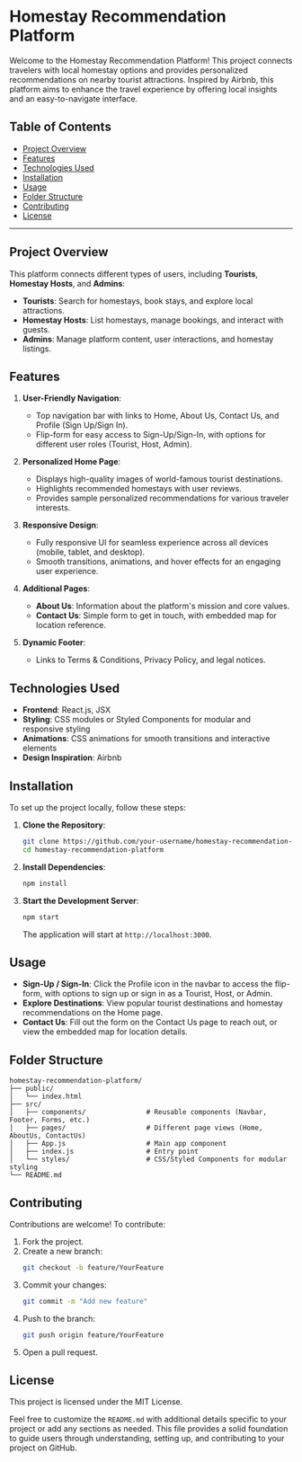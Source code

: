 

# Homestay Recommendation Platform

Welcome to the Homestay Recommendation Platform! This project connects travelers with local homestay options and provides personalized recommendations on nearby tourist attractions. Inspired by Airbnb, this platform aims to enhance the travel experience by offering local insights and an easy-to-navigate interface.

## Table of Contents

- [Project Overview](#project-overview)
- [Features](#features)
- [Technologies Used](#technologies-used)
- [Installation](#installation)
- [Usage](#usage)
- [Folder Structure](#folder-structure)
- [Contributing](#contributing)
- [License](#license)


---

## Project Overview

This platform connects different types of users, including **Tourists**, **Homestay Hosts**, and **Admins**:
- **Tourists**: Search for homestays, book stays, and explore local attractions.
- **Homestay Hosts**: List homestays, manage bookings, and interact with guests.
- **Admins**: Manage platform content, user interactions, and homestay listings.

## Features

1. **User-Friendly Navigation**:
   - Top navigation bar with links to Home, About Us, Contact Us, and Profile (Sign Up/Sign In).
   - Flip-form for easy access to Sign-Up/Sign-In, with options for different user roles (Tourist, Host, Admin).

2. **Personalized Home Page**:
   - Displays high-quality images of world-famous tourist destinations.
   - Highlights recommended homestays with user reviews.
   - Provides sample personalized recommendations for various traveler interests.

3. **Responsive Design**:
   - Fully responsive UI for seamless experience across all devices (mobile, tablet, and desktop).
   - Smooth transitions, animations, and hover effects for an engaging user experience.

4. **Additional Pages**:
   - **About Us**: Information about the platform's mission and core values.
   - **Contact Us**: Simple form to get in touch, with embedded map for location reference.

5. **Dynamic Footer**:
   - Links to Terms & Conditions, Privacy Policy, and legal notices.

## Technologies Used

- **Frontend**: React.js, JSX
- **Styling**: CSS modules or Styled Components for modular and responsive styling
- **Animations**: CSS animations for smooth transitions and interactive elements
- **Design Inspiration**: Airbnb

## Installation

To set up the project locally, follow these steps:

1. **Clone the Repository**:
   ```bash
   git clone https://github.com/your-username/homestay-recommendation-platform.git
   cd homestay-recommendation-platform
   ```

2. **Install Dependencies**:
   ```bash
   npm install
   ```

3. **Start the Development Server**:
   ```bash
   npm start
   ```
   The application will start at `http://localhost:3000`.

## Usage

- **Sign-Up / Sign-In**: Click the Profile icon in the navbar to access the flip-form, with options to sign up or sign in as a Tourist, Host, or Admin.
- **Explore Destinations**: View popular tourist destinations and homestay recommendations on the Home page.
- **Contact Us**: Fill out the form on the Contact Us page to reach out, or view the embedded map for location details.

## Folder Structure

```
homestay-recommendation-platform/
├── public/
│   └── index.html
├── src/
│   ├── components/               # Reusable components (Navbar, Footer, Forms, etc.)
│   ├── pages/                    # Different page views (Home, AboutUs, ContactUs)
│   ├── App.js                    # Main app component
│   ├── index.js                  # Entry point
│   └── styles/                   # CSS/Styled Components for modular styling
└── README.md
```

## Contributing

Contributions are welcome! To contribute:

1. Fork the project.
2. Create a new branch:
   ```bash
   git checkout -b feature/YourFeature
   ```
3. Commit your changes:
   ```bash
   git commit -m "Add new feature"
   ```
4. Push to the branch:
   ```bash
   git push origin feature/YourFeature
   ```
5. Open a pull request.

## License

This project is licensed under the MIT License.

Feel free to customize the `README.md` with additional details specific to your project or add any sections as needed. This file provides a solid foundation to guide users through understanding, setting up, and contributing to your project on GitHub.

